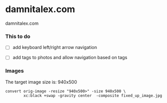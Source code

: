 damnitalex.com
==============

damnitalex.com

### This to do ###
- [ ] add keyboard left/right arrow navigation
- [ ] add tags to photos and allow navigation based on tags


### Images

The target image size is: 940x500

```
convert orig-image -resize "940x500>" -size 940x500 \
        xc:black +swap -gravity center  -composite fixed_up_image.jpg
```
